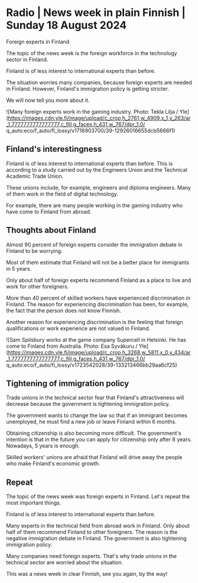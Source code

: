 # Radio \| News week in plain Finnish \| Sunday 18 August 2024

Foreign experts in Finland

The topic of the news week is the foreign workforce in the technology sector in Finland.

Finland is of less interest to international experts than before.

The situation worries many companies, because foreign experts are needed in Finland. However, Finland's immigration policy is getting stricter.

We will now tell you more about it.

![Many foreign experts work in the gaming industry. Photo: Tekla Lilja / Yle](https://images.cdn.yle.fi/image/upload/c_crop,h_2761,w_4909,x_1,y_263/ar_1.7777777777777777,c_fill,g_faces,h_431,w_767/dpr_1.0/ q_auto:eco/f_auto/fl_lossy/v1716903700/39-12926016655dcb5666f1)

## Finland's interestingness

Finland is of less interest to international experts than before. This is according to a study carried out by the Engineers Union and the Technical Academic Trade Union.

These unions include, for example, engineers and diploma engineers. Many of them work in the field of digital technology.

For example, there are many people working in the gaming industry who have come to Finland from abroad.

## Thoughts about Finland

Almost 90 percent of foreign experts consider the immigration debate in Finland to be worrying.

Most of them estimate that Finland will not be a better place for immigrants in 5 years.

Only about half of foreign experts recommend Finland as a place to live and work for other foreigners.

More than 40 percent of skilled workers have experienced discrimination in Finland. The reason for experiencing discrimination has been, for example, the fact that the person does not know Finnish.

Another reason for experiencing discrimination is the feeling that foreign qualifications or work experience are not valued in Finland.

![Sam Spilsbury works at the game company Supercell in Helsinki. He has come to Finland from Australia. Photo: Esa Syväkuru / Yle](https://images.cdn.yle.fi/image/upload/c_crop,h_3268,w_5811,x_0,y_434/ar_1.7777777777777777,c_fill,g_faces,h_431,w_767/dpr_1.0/ q_auto:eco/f_auto/fl_lossy/v1723542028/39-133213466bb29aa6cf25)

## Tightening of immigration policy

Trade unions in the technical sector fear that Finland's attractiveness will decrease because the government is tightening immigration policy.

The government wants to change the law so that if an immigrant becomes unemployed, he must find a new job or leave Finland within 6 months.

Obtaining citizenship is also becoming more difficult. The government's intention is that in the future you can apply for citizenship only after 8 years. Nowadays, 5 years is enough.

Skilled workers' unions are afraid that Finland will drive away the people who make Finland's economic growth.

## Repeat

The topic of the news week was foreign experts in Finland. Let's repeat the most important things.

Finland is of less interest to international experts than before.

Many experts in the technical field from abroad work in Finland. Only about half of them recommend Finland to other foreigners. The reason is the negative immigration debate in Finland. The government is also tightening immigration policy.

Many companies need foreign experts. That's why trade unions in the technical sector are worried about the situation.

This was a news week in clear Finnish, see you again, by the way!

